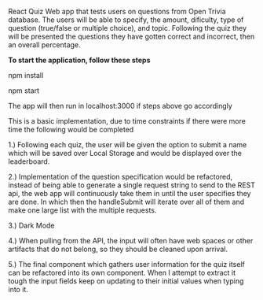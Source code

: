React Quiz Web app that tests users on questions from Open Trivia database. The users will be able to specify, the amount, dificulty, type of question (true/false or multiple choice), and topic. Following the quiz they will be presented the questions they have gotten correct and incorrect, then an overall percentage.

<b>To start the application, follow these steps</b>

npm install

npm start

The app will then run in localhost:3000 if steps above go accordingly

This is a basic implementation, due to time constraints if there were more time the following would be completed

1.) Following each quiz, the user will be given the option to submit a name which will be saved over Local Storage and would be displayed over the leaderboard.

2.) Implementation of the question specification would be refactored, instead of being able to generate a single request string to send to the REST api, the web app will continuously take them in until the user specifies they are done. In which then the handleSubmit will iterate over all of them and make one large list with the multiple requests.

3.) Dark Mode

4.) When pulling from the API, the input will often have web spaces or other artifacts that do not belong, so they should be cleaned upon arrival.

5.) The final component which gathers user information for the quiz itself can be refactored into its own component. When I attempt to extract it tough the input fields keep on updating to their initial values when typing into it. 
